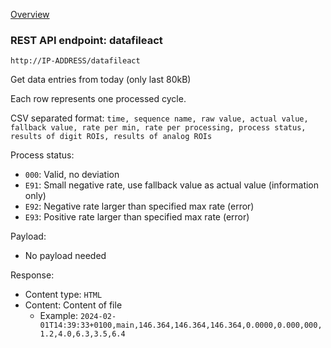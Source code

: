 [Overview](_Overview.md) 

### REST API endpoint: datafileact

`http://IP-ADDRESS/datafileact`


Get data entries from today (only last 80kB)

Each row represents one processed cycle.

CSV separated format: `time, sequence name, raw value, actual value, fallback value, rate per min, rate per processing, process status, results of digit ROIs, results of analog ROIs`

Process status:
- `000`: Valid, no deviation
- `E91`: Small negative rate, use fallback value as actual value (information only)
- `E92`: Negative rate larger than specified max rate (error)
- `E93`: Positive rate larger than specified max rate (error)


Payload:
  - No payload needed

Response:
  - Content type: `HTML`
  - Content: Content of file
    - Example: `2024-02-01T14:39:33+0100,main,146.364,146.364,146.364,0.0000,0.000,000,1.2,4.0,6.3,3.5,6.4`